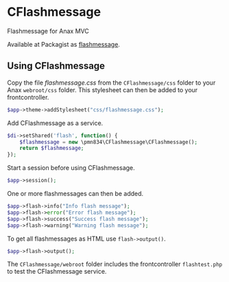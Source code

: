 # CFlashmessage
Flashmessage for Anax MVC

Available at Packagist as [flashmessage](https://packagist.org/packages/pmn834/flashmessage).

## Using CFlashmessage

Copy the file *flashmessage.css* from the `CFlashmessage/css` folder to your Anax `webroot/css` folder. This stylesheet can then be added to your frontcontroller.

```php
$app->theme->addStylesheet("css/flashmessage.css");
```

Add CFlashmessage as a service.

```php
$di->setShared('flash', function() {
    $flashmessage = new \pmn834\CFlashmessage\CFlashmessage();
    return $flashmessage;
});
```

Start a session before using CFlashmessage.

```php
$app->session();
```

One or more flashmessages can then be added.

```php
$app->flash->info("Info flash message");
$app->flash->error("Error flash message");
$app->flash->success("Success flash message");
$app->flash->warning("Warning flash message");
```

To get all flashmessages as HTML use `flash->output()`.

```php
$app->flash->output();
```

The `CFlashmessage/webroot` folder includes the frontcontroller `flashtest.php` to test the CFlashmessage service.